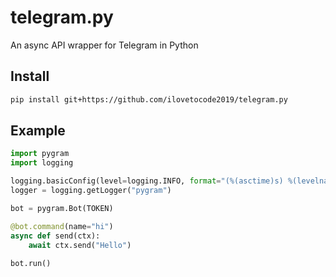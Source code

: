 # telegram.py

An async API wrapper for Telegram in Python

## Install

```bash
pip install git+https://github.com/ilovetocode2019/telegram.py
```

## Example

```python
import pygram
import logging

logging.basicConfig(level=logging.INFO, format="(%(asctime)s) %(levelname)s %(message)s", datefmt="%m/%d/%y - %H:%M:%S %Z")
logger = logging.getLogger("pygram")

bot = pygram.Bot(TOKEN)

@bot.command(name="hi")
async def send(ctx):
    await ctx.send("Hello")
    
bot.run()
```
